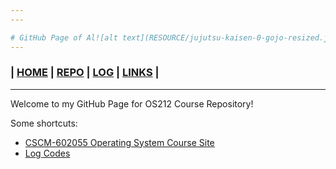 ```yaml
---
---

# GitHub Page of Al![alt text](RESOURCE/jujutsu-kaisen-0-gojo-resized.jpg)'s OS212 Repository
---
```

### | [HOME]()  | [REPO](https://github.com/alfatihaditya/os212)  | [LOG](/TXT/mylog.txt) | [LINKS](LINKS)  |
---

Welcome to my GitHub Page for OS212 Course Repository!<br>

Some shortcuts:
  * [CSCM-602055 Operating System Course Site](https://os.vlsm.org/)
  * [Log Codes](https://osp4diss.vlsm.org/ETC/logCodes.txt)
